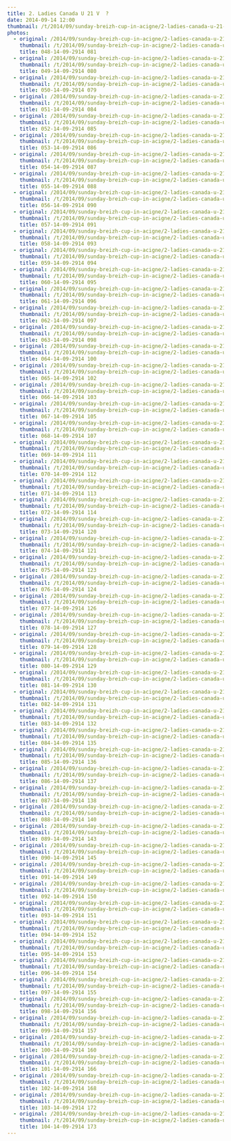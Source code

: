 ```yaml
---
title: 2. Ladies Canada U 21 V  ?
date: 2014-09-14 12:00
thumbnail: /t/2014/09/sunday-breizh-cup-in-acigne/2-ladies-canada-u-21-v/048-14-09-2914-081.jpg
photos:
  - original: /2014/09/sunday-breizh-cup-in-acigne/2-ladies-canada-u-21-v/048-14-09-2914-081.jpg
    thumbnail: /t/2014/09/sunday-breizh-cup-in-acigne/2-ladies-canada-u-21-v/048-14-09-2914-081.jpg
    title: 048-14-09-2914 081
  - original: /2014/09/sunday-breizh-cup-in-acigne/2-ladies-canada-u-21-v/049-14-09-2914-080.jpg
    thumbnail: /t/2014/09/sunday-breizh-cup-in-acigne/2-ladies-canada-u-21-v/049-14-09-2914-080.jpg
    title: 049-14-09-2914 080
  - original: /2014/09/sunday-breizh-cup-in-acigne/2-ladies-canada-u-21-v/050-14-09-2914-079.jpg
    thumbnail: /t/2014/09/sunday-breizh-cup-in-acigne/2-ladies-canada-u-21-v/050-14-09-2914-079.jpg
    title: 050-14-09-2914 079
  - original: /2014/09/sunday-breizh-cup-in-acigne/2-ladies-canada-u-21-v/051-14-09-2914-084.jpg
    thumbnail: /t/2014/09/sunday-breizh-cup-in-acigne/2-ladies-canada-u-21-v/051-14-09-2914-084.jpg
    title: 051-14-09-2914 084
  - original: /2014/09/sunday-breizh-cup-in-acigne/2-ladies-canada-u-21-v/052-14-09-2914-085.jpg
    thumbnail: /t/2014/09/sunday-breizh-cup-in-acigne/2-ladies-canada-u-21-v/052-14-09-2914-085.jpg
    title: 052-14-09-2914 085
  - original: /2014/09/sunday-breizh-cup-in-acigne/2-ladies-canada-u-21-v/053-14-09-2914-086.jpg
    thumbnail: /t/2014/09/sunday-breizh-cup-in-acigne/2-ladies-canada-u-21-v/053-14-09-2914-086.jpg
    title: 053-14-09-2914 086
  - original: /2014/09/sunday-breizh-cup-in-acigne/2-ladies-canada-u-21-v/054-14-09-2914-087.jpg
    thumbnail: /t/2014/09/sunday-breizh-cup-in-acigne/2-ladies-canada-u-21-v/054-14-09-2914-087.jpg
    title: 054-14-09-2914 087
  - original: /2014/09/sunday-breizh-cup-in-acigne/2-ladies-canada-u-21-v/055-14-09-2914-088.jpg
    thumbnail: /t/2014/09/sunday-breizh-cup-in-acigne/2-ladies-canada-u-21-v/055-14-09-2914-088.jpg
    title: 055-14-09-2914 088
  - original: /2014/09/sunday-breizh-cup-in-acigne/2-ladies-canada-u-21-v/056-14-09-2914-090.jpg
    thumbnail: /t/2014/09/sunday-breizh-cup-in-acigne/2-ladies-canada-u-21-v/056-14-09-2914-090.jpg
    title: 056-14-09-2914 090
  - original: /2014/09/sunday-breizh-cup-in-acigne/2-ladies-canada-u-21-v/057-14-09-2914-091.jpg
    thumbnail: /t/2014/09/sunday-breizh-cup-in-acigne/2-ladies-canada-u-21-v/057-14-09-2914-091.jpg
    title: 057-14-09-2914 091
  - original: /2014/09/sunday-breizh-cup-in-acigne/2-ladies-canada-u-21-v/058-14-09-2914-093.jpg
    thumbnail: /t/2014/09/sunday-breizh-cup-in-acigne/2-ladies-canada-u-21-v/058-14-09-2914-093.jpg
    title: 058-14-09-2914 093
  - original: /2014/09/sunday-breizh-cup-in-acigne/2-ladies-canada-u-21-v/059-14-09-2914-094.jpg
    thumbnail: /t/2014/09/sunday-breizh-cup-in-acigne/2-ladies-canada-u-21-v/059-14-09-2914-094.jpg
    title: 059-14-09-2914 094
  - original: /2014/09/sunday-breizh-cup-in-acigne/2-ladies-canada-u-21-v/060-14-09-2914-095.jpg
    thumbnail: /t/2014/09/sunday-breizh-cup-in-acigne/2-ladies-canada-u-21-v/060-14-09-2914-095.jpg
    title: 060-14-09-2914 095
  - original: /2014/09/sunday-breizh-cup-in-acigne/2-ladies-canada-u-21-v/061-14-09-2914-096.jpg
    thumbnail: /t/2014/09/sunday-breizh-cup-in-acigne/2-ladies-canada-u-21-v/061-14-09-2914-096.jpg
    title: 061-14-09-2914 096
  - original: /2014/09/sunday-breizh-cup-in-acigne/2-ladies-canada-u-21-v/062-14-09-2914-097.jpg
    thumbnail: /t/2014/09/sunday-breizh-cup-in-acigne/2-ladies-canada-u-21-v/062-14-09-2914-097.jpg
    title: 062-14-09-2914 097
  - original: /2014/09/sunday-breizh-cup-in-acigne/2-ladies-canada-u-21-v/063-14-09-2914-098.jpg
    thumbnail: /t/2014/09/sunday-breizh-cup-in-acigne/2-ladies-canada-u-21-v/063-14-09-2914-098.jpg
    title: 063-14-09-2914 098
  - original: /2014/09/sunday-breizh-cup-in-acigne/2-ladies-canada-u-21-v/064-14-09-2914-100.jpg
    thumbnail: /t/2014/09/sunday-breizh-cup-in-acigne/2-ladies-canada-u-21-v/064-14-09-2914-100.jpg
    title: 064-14-09-2914 100
  - original: /2014/09/sunday-breizh-cup-in-acigne/2-ladies-canada-u-21-v/065-14-09-2914-102.jpg
    thumbnail: /t/2014/09/sunday-breizh-cup-in-acigne/2-ladies-canada-u-21-v/065-14-09-2914-102.jpg
    title: 065-14-09-2914 102
  - original: /2014/09/sunday-breizh-cup-in-acigne/2-ladies-canada-u-21-v/066-14-09-2914-103.jpg
    thumbnail: /t/2014/09/sunday-breizh-cup-in-acigne/2-ladies-canada-u-21-v/066-14-09-2914-103.jpg
    title: 066-14-09-2914 103
  - original: /2014/09/sunday-breizh-cup-in-acigne/2-ladies-canada-u-21-v/067-14-09-2914-105.jpg
    thumbnail: /t/2014/09/sunday-breizh-cup-in-acigne/2-ladies-canada-u-21-v/067-14-09-2914-105.jpg
    title: 067-14-09-2914 105
  - original: /2014/09/sunday-breizh-cup-in-acigne/2-ladies-canada-u-21-v/068-14-09-2914-107.jpg
    thumbnail: /t/2014/09/sunday-breizh-cup-in-acigne/2-ladies-canada-u-21-v/068-14-09-2914-107.jpg
    title: 068-14-09-2914 107
  - original: /2014/09/sunday-breizh-cup-in-acigne/2-ladies-canada-u-21-v/069-14-09-2914-111.jpg
    thumbnail: /t/2014/09/sunday-breizh-cup-in-acigne/2-ladies-canada-u-21-v/069-14-09-2914-111.jpg
    title: 069-14-09-2914 111
  - original: /2014/09/sunday-breizh-cup-in-acigne/2-ladies-canada-u-21-v/070-14-09-2914-112.jpg
    thumbnail: /t/2014/09/sunday-breizh-cup-in-acigne/2-ladies-canada-u-21-v/070-14-09-2914-112.jpg
    title: 070-14-09-2914 112
  - original: /2014/09/sunday-breizh-cup-in-acigne/2-ladies-canada-u-21-v/071-14-09-2914-113.jpg
    thumbnail: /t/2014/09/sunday-breizh-cup-in-acigne/2-ladies-canada-u-21-v/071-14-09-2914-113.jpg
    title: 071-14-09-2914 113
  - original: /2014/09/sunday-breizh-cup-in-acigne/2-ladies-canada-u-21-v/072-14-09-2914-114.jpg
    thumbnail: /t/2014/09/sunday-breizh-cup-in-acigne/2-ladies-canada-u-21-v/072-14-09-2914-114.jpg
    title: 072-14-09-2914 114
  - original: /2014/09/sunday-breizh-cup-in-acigne/2-ladies-canada-u-21-v/073-14-09-2914-120.jpg
    thumbnail: /t/2014/09/sunday-breizh-cup-in-acigne/2-ladies-canada-u-21-v/073-14-09-2914-120.jpg
    title: 073-14-09-2914 120
  - original: /2014/09/sunday-breizh-cup-in-acigne/2-ladies-canada-u-21-v/074-14-09-2914-121.jpg
    thumbnail: /t/2014/09/sunday-breizh-cup-in-acigne/2-ladies-canada-u-21-v/074-14-09-2914-121.jpg
    title: 074-14-09-2914 121
  - original: /2014/09/sunday-breizh-cup-in-acigne/2-ladies-canada-u-21-v/075-14-09-2914-123.jpg
    thumbnail: /t/2014/09/sunday-breizh-cup-in-acigne/2-ladies-canada-u-21-v/075-14-09-2914-123.jpg
    title: 075-14-09-2914 123
  - original: /2014/09/sunday-breizh-cup-in-acigne/2-ladies-canada-u-21-v/076-14-09-2914-124.jpg
    thumbnail: /t/2014/09/sunday-breizh-cup-in-acigne/2-ladies-canada-u-21-v/076-14-09-2914-124.jpg
    title: 076-14-09-2914 124
  - original: /2014/09/sunday-breizh-cup-in-acigne/2-ladies-canada-u-21-v/077-14-09-2914-126.jpg
    thumbnail: /t/2014/09/sunday-breizh-cup-in-acigne/2-ladies-canada-u-21-v/077-14-09-2914-126.jpg
    title: 077-14-09-2914 126
  - original: /2014/09/sunday-breizh-cup-in-acigne/2-ladies-canada-u-21-v/078-14-09-2914-127.jpg
    thumbnail: /t/2014/09/sunday-breizh-cup-in-acigne/2-ladies-canada-u-21-v/078-14-09-2914-127.jpg
    title: 078-14-09-2914 127
  - original: /2014/09/sunday-breizh-cup-in-acigne/2-ladies-canada-u-21-v/079-14-09-2914-128.jpg
    thumbnail: /t/2014/09/sunday-breizh-cup-in-acigne/2-ladies-canada-u-21-v/079-14-09-2914-128.jpg
    title: 079-14-09-2914 128
  - original: /2014/09/sunday-breizh-cup-in-acigne/2-ladies-canada-u-21-v/080-14-09-2914-129.jpg
    thumbnail: /t/2014/09/sunday-breizh-cup-in-acigne/2-ladies-canada-u-21-v/080-14-09-2914-129.jpg
    title: 080-14-09-2914 129
  - original: /2014/09/sunday-breizh-cup-in-acigne/2-ladies-canada-u-21-v/081-14-09-2914-130.jpg
    thumbnail: /t/2014/09/sunday-breizh-cup-in-acigne/2-ladies-canada-u-21-v/081-14-09-2914-130.jpg
    title: 081-14-09-2914 130
  - original: /2014/09/sunday-breizh-cup-in-acigne/2-ladies-canada-u-21-v/082-14-09-2914-131.jpg
    thumbnail: /t/2014/09/sunday-breizh-cup-in-acigne/2-ladies-canada-u-21-v/082-14-09-2914-131.jpg
    title: 082-14-09-2914 131
  - original: /2014/09/sunday-breizh-cup-in-acigne/2-ladies-canada-u-21-v/083-14-09-2914-132.jpg
    thumbnail: /t/2014/09/sunday-breizh-cup-in-acigne/2-ladies-canada-u-21-v/083-14-09-2914-132.jpg
    title: 083-14-09-2914 132
  - original: /2014/09/sunday-breizh-cup-in-acigne/2-ladies-canada-u-21-v/084-14-09-2914-135.jpg
    thumbnail: /t/2014/09/sunday-breizh-cup-in-acigne/2-ladies-canada-u-21-v/084-14-09-2914-135.jpg
    title: 084-14-09-2914 135
  - original: /2014/09/sunday-breizh-cup-in-acigne/2-ladies-canada-u-21-v/085-14-09-2914-136.jpg
    thumbnail: /t/2014/09/sunday-breizh-cup-in-acigne/2-ladies-canada-u-21-v/085-14-09-2914-136.jpg
    title: 085-14-09-2914 136
  - original: /2014/09/sunday-breizh-cup-in-acigne/2-ladies-canada-u-21-v/086-14-09-2914-137.jpg
    thumbnail: /t/2014/09/sunday-breizh-cup-in-acigne/2-ladies-canada-u-21-v/086-14-09-2914-137.jpg
    title: 086-14-09-2914 137
  - original: /2014/09/sunday-breizh-cup-in-acigne/2-ladies-canada-u-21-v/087-14-09-2914-138.jpg
    thumbnail: /t/2014/09/sunday-breizh-cup-in-acigne/2-ladies-canada-u-21-v/087-14-09-2914-138.jpg
    title: 087-14-09-2914 138
  - original: /2014/09/sunday-breizh-cup-in-acigne/2-ladies-canada-u-21-v/088-14-09-2914-140.jpg
    thumbnail: /t/2014/09/sunday-breizh-cup-in-acigne/2-ladies-canada-u-21-v/088-14-09-2914-140.jpg
    title: 088-14-09-2914 140
  - original: /2014/09/sunday-breizh-cup-in-acigne/2-ladies-canada-u-21-v/089-14-09-2914-143.jpg
    thumbnail: /t/2014/09/sunday-breizh-cup-in-acigne/2-ladies-canada-u-21-v/089-14-09-2914-143.jpg
    title: 089-14-09-2914 143
  - original: /2014/09/sunday-breizh-cup-in-acigne/2-ladies-canada-u-21-v/090-14-09-2914-145.jpg
    thumbnail: /t/2014/09/sunday-breizh-cup-in-acigne/2-ladies-canada-u-21-v/090-14-09-2914-145.jpg
    title: 090-14-09-2914 145
  - original: /2014/09/sunday-breizh-cup-in-acigne/2-ladies-canada-u-21-v/091-14-09-2914-149.jpg
    thumbnail: /t/2014/09/sunday-breizh-cup-in-acigne/2-ladies-canada-u-21-v/091-14-09-2914-149.jpg
    title: 091-14-09-2914 149
  - original: /2014/09/sunday-breizh-cup-in-acigne/2-ladies-canada-u-21-v/092-14-09-2914-150.jpg
    thumbnail: /t/2014/09/sunday-breizh-cup-in-acigne/2-ladies-canada-u-21-v/092-14-09-2914-150.jpg
    title: 092-14-09-2914 150
  - original: /2014/09/sunday-breizh-cup-in-acigne/2-ladies-canada-u-21-v/093-14-09-2914-151.jpg
    thumbnail: /t/2014/09/sunday-breizh-cup-in-acigne/2-ladies-canada-u-21-v/093-14-09-2914-151.jpg
    title: 093-14-09-2914 151
  - original: /2014/09/sunday-breizh-cup-in-acigne/2-ladies-canada-u-21-v/094-14-09-2914-152.jpg
    thumbnail: /t/2014/09/sunday-breizh-cup-in-acigne/2-ladies-canada-u-21-v/094-14-09-2914-152.jpg
    title: 094-14-09-2914 152
  - original: /2014/09/sunday-breizh-cup-in-acigne/2-ladies-canada-u-21-v/095-14-09-2914-153.jpg
    thumbnail: /t/2014/09/sunday-breizh-cup-in-acigne/2-ladies-canada-u-21-v/095-14-09-2914-153.jpg
    title: 095-14-09-2914 153
  - original: /2014/09/sunday-breizh-cup-in-acigne/2-ladies-canada-u-21-v/096-14-09-2914-154.jpg
    thumbnail: /t/2014/09/sunday-breizh-cup-in-acigne/2-ladies-canada-u-21-v/096-14-09-2914-154.jpg
    title: 096-14-09-2914 154
  - original: /2014/09/sunday-breizh-cup-in-acigne/2-ladies-canada-u-21-v/097-14-09-2914-155.jpg
    thumbnail: /t/2014/09/sunday-breizh-cup-in-acigne/2-ladies-canada-u-21-v/097-14-09-2914-155.jpg
    title: 097-14-09-2914 155
  - original: /2014/09/sunday-breizh-cup-in-acigne/2-ladies-canada-u-21-v/098-14-09-2914-156.jpg
    thumbnail: /t/2014/09/sunday-breizh-cup-in-acigne/2-ladies-canada-u-21-v/098-14-09-2914-156.jpg
    title: 098-14-09-2914 156
  - original: /2014/09/sunday-breizh-cup-in-acigne/2-ladies-canada-u-21-v/099-14-09-2914-157.jpg
    thumbnail: /t/2014/09/sunday-breizh-cup-in-acigne/2-ladies-canada-u-21-v/099-14-09-2914-157.jpg
    title: 099-14-09-2914 157
  - original: /2014/09/sunday-breizh-cup-in-acigne/2-ladies-canada-u-21-v/100-14-09-2914-160.jpg
    thumbnail: /t/2014/09/sunday-breizh-cup-in-acigne/2-ladies-canada-u-21-v/100-14-09-2914-160.jpg
    title: 100-14-09-2914 160
  - original: /2014/09/sunday-breizh-cup-in-acigne/2-ladies-canada-u-21-v/101-14-09-2914-166.jpg
    thumbnail: /t/2014/09/sunday-breizh-cup-in-acigne/2-ladies-canada-u-21-v/101-14-09-2914-166.jpg
    title: 101-14-09-2914 166
  - original: /2014/09/sunday-breizh-cup-in-acigne/2-ladies-canada-u-21-v/102-14-09-2914-168.jpg
    thumbnail: /t/2014/09/sunday-breizh-cup-in-acigne/2-ladies-canada-u-21-v/102-14-09-2914-168.jpg
    title: 102-14-09-2914 168
  - original: /2014/09/sunday-breizh-cup-in-acigne/2-ladies-canada-u-21-v/103-14-09-2914-172.jpg
    thumbnail: /t/2014/09/sunday-breizh-cup-in-acigne/2-ladies-canada-u-21-v/103-14-09-2914-172.jpg
    title: 103-14-09-2914 172
  - original: /2014/09/sunday-breizh-cup-in-acigne/2-ladies-canada-u-21-v/104-14-09-2914-173.jpg
    thumbnail: /t/2014/09/sunday-breizh-cup-in-acigne/2-ladies-canada-u-21-v/104-14-09-2914-173.jpg
    title: 104-14-09-2914 173
---
```

